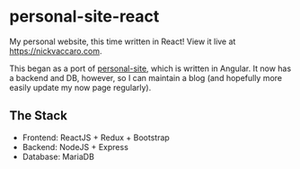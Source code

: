 # personal-site-react

My personal website, this time written in React! View it live at https://nickvaccaro.com.

This began as a port of [personal-site](https://github.com/NickJVaccaro/personal-site), which is written in Angular. It now has a backend and DB, however, so I can maintain a blog (and hopefully more easily update my now page regularly).

## The Stack

- Frontend: ReactJS + Redux + Bootstrap
- Backend: NodeJS + Express
- Database: MariaDB